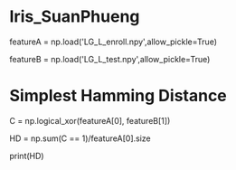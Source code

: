 # Iris_SuanPhueng
featureA = np.load('LG_L_enroll.npy',allow_pickle=True)

featureB = np.load('LG_L_test.npy',allow_pickle=True)


# Simplest Hamming Distance

C = np.logical_xor(featureA[0], featureB[1])

HD = np.sum(C == 1)/featureA[0].size

print(HD)
